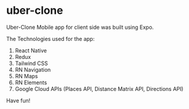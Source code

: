 # uber-clone

Uber-Clone Mobile app for client side was built using Expo.

The Technologies used for the app:

1. React Native
2. Redux
3. Tailwind CSS
4. RN Navigation
5. RN Maps
6. RN Elements
7. Google Cloud APIs (Places API, Distance Matrix API, Directions API)

Have fun!
